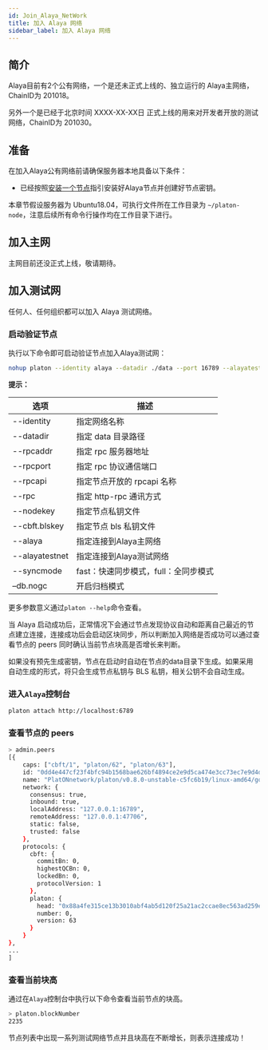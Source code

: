 ```yaml
---
id: Join_Alaya_NetWork
title: 加入 Alaya 网络
sidebar_label: 加入 Alaya 网络
---
```


## 简介

Alaya目前有2个公有网络，一个是还未正式上线的、独立运行的 Alaya主网络，ChainID为 201018。

另外一个是已经于北京时间 XXXX-XX-XX日 正式上线的用来对开发者开放的测试网络，ChainID为 201030。



## 准备

在加入Alaya公有网络前请确保服务器本地具备以下条件：

- 已经按照[安装一个节点](/alaya-devdocs/zh-CN/Install_Node)指引安装好Alaya节点并创建好节点密钥。

本章节假设服务器为 Ubuntu18.04，可执行文件所在工作目录为 `~/platon-node`，注意后续所有命令行操作均在工作目录下进行。




## 加入主网

主网目前还没正式上线，敬请期待。



## 加入测试网

任何人、任何组织都可以加入 Alaya 测试网络。

### 启动验证节点

执行以下命令即可启动验证节点加入Alaya测试网：

```bash
nohup platon --identity alaya --datadir ./data --port 16789 --alayatestnet --rpcport 6789 --rpcapi "db,platon,net,web3,admin,personal" --rpc --nodekey ./data/nodekey --cbft.blskey ./data/blskey --verbosity 3 --rpcaddr 127.0.0.1 --syncmode "full" > ./data/platon.log 2>&1 &
```

**提示：**

| **选项**       | **描述**                             |
| -------------- | ------------------------------------ |
| --identity     | 指定网络名称                         |
| --datadir      | 指定 data 目录路径                   |
| --rpcaddr      | 指定 rpc 服务器地址                  |
| --rpcport      | 指定 rpc 协议通信端口                |
| --rpcapi       | 指定节点开放的 rpcapi 名称           |
| --rpc          | 指定 http-rpc 通讯方式               |
| --nodekey      | 指定节点私钥文件                     |
| --cbft.blskey  | 指定节点 bls 私钥文件                |
| --alaya        | 指定连接到Alaya主网络                |
| --alayatestnet | 指定连接到Alaya测试网络              |
| --syncmode     | fast：快速同步模式，full：全同步模式 |
| –db.nogc       | 开启归档模式                         |

更多参数意义通过`platon --help`命令查看。

当 Alaya 启动成功后，正常情况下会通过节点发现协议自动和距离自己最近的节点建立连接，连接成功后会启动区块同步，所以判断加入网络是否成功可以通过查看节点的 peers 同时确认当前节点块高是否增长来判断。

如果没有预先生成密钥，节点在启动时自动在节点的data目录下生成。如果采用自动生成的形式，将只会生成节点私钥与 BLS 私钥，相关公钥不会自动生成。



### 进入`Alaya`控制台

```bash
platon attach http://localhost:6789
```



### 查看节点的  peers

```bash
> admin.peers
[{
    caps: ["cbft/1", "platon/62", "platon/63"],
    id: "0dd4e447cf23f4bfc94b1568bae626bf4894ce2e9d5ca474e3cc73ec7e9d4de550fffc1e2fc64cca25d42aecf6169cf8f8c0f4fe6adb847c33dc6ceb6f001bd1",
    name: "PlatONnetwork/platon/v0.8.0-unstable-c5fc6b19/linux-amd64/go1.11.11",
    network: {
      consensus: true,
      inbound: true,
      localAddress: "127.0.0.1:16789",
      remoteAddress: "127.0.0.1:47706",
      static: false,
      trusted: false
    },
    protocols: {
      cbft: {
        commitBn: 0,
        highestQCBn: 0,
        lockedBn: 0,
        protocolVersion: 1
      },
      platon: {
        head: "0x88a4fe315ce13b3010abf4ab5d120f25a21ac2ccae8ec563ad259e47e24b24bc",
        number: 0,
        version: 63
      }
    }
},
...
]
```



### 查看当前块高

通过在`Alaya`控制台中执行以下命令查看当前节点的块高。

```bash
> platon.blockNumber
2235
```

节点列表中出现一系列测试网络节点并且块高在不断增长，则表示连接成功！
